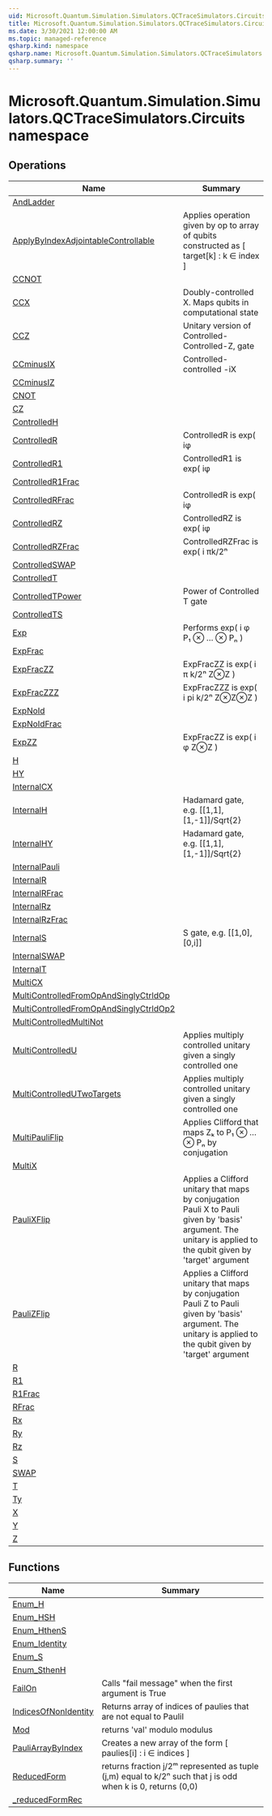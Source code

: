 ```yaml
---
uid: Microsoft.Quantum.Simulation.Simulators.QCTraceSimulators.Circuits
title: Microsoft.Quantum.Simulation.Simulators.QCTraceSimulators.Circuits namespace
ms.date: 3/30/2021 12:00:00 AM
ms.topic: managed-reference
qsharp.kind: namespace
qsharp.name: Microsoft.Quantum.Simulation.Simulators.QCTraceSimulators.Circuits
qsharp.summary: ''
---
```


# Microsoft.Quantum.Simulation.Simulators.QCTraceSimulators.Circuits namespace




<!-- summaries -->

## Operations

| Name | Summary |
|------|---------|
|[AndLadder](xref:Microsoft.Quantum.Simulation.Simulators.QCTraceSimulators.Circuits.AndLadder) | |
|[ApplyByIndexAdjointableControllable](xref:Microsoft.Quantum.Simulation.Simulators.QCTraceSimulators.Circuits.ApplyByIndexAdjointableControllable) |Applies operation given by op to array of qubits constructed as [ target[k] : k ∈ index ] |
|[CCNOT](xref:Microsoft.Quantum.Simulation.Simulators.QCTraceSimulators.Circuits.CCNOT) | |
|[CCX](xref:Microsoft.Quantum.Simulation.Simulators.QCTraceSimulators.Circuits.CCX) |Doubly-controlled X. Maps qubits in computational state |a,b,c⟩ to |a,b,(c⊕(a∧b)⟩ |
|[CCZ](xref:Microsoft.Quantum.Simulation.Simulators.QCTraceSimulators.Circuits.CCZ) |Unitary version of Controlled-Controlled-Z, gate |
|[CCminusIX](xref:Microsoft.Quantum.Simulation.Simulators.QCTraceSimulators.Circuits.CCminusIX) |Controlled-controlled -iX |
|[CCminusIZ](xref:Microsoft.Quantum.Simulation.Simulators.QCTraceSimulators.Circuits.CCminusIZ) | |
|[CNOT](xref:Microsoft.Quantum.Simulation.Simulators.QCTraceSimulators.Circuits.CNOT) | |
|[CZ](xref:Microsoft.Quantum.Simulation.Simulators.QCTraceSimulators.Circuits.CZ) | |
|[ControlledH](xref:Microsoft.Quantum.Simulation.Simulators.QCTraceSimulators.Circuits.ControlledH) | |
|[ControlledR](xref:Microsoft.Quantum.Simulation.Simulators.QCTraceSimulators.Circuits.ControlledR) |ControlledR is exp( iφ|1⟩⟨1|⊗P) on qubits 1 and 2 |
|[ControlledR1](xref:Microsoft.Quantum.Simulation.Simulators.QCTraceSimulators.Circuits.ControlledR1) |ControlledR1 is  exp( iφ|11⟩⟨11| ) |
|[ControlledR1Frac](xref:Microsoft.Quantum.Simulation.Simulators.QCTraceSimulators.Circuits.ControlledR1Frac) | |
|[ControlledRFrac](xref:Microsoft.Quantum.Simulation.Simulators.QCTraceSimulators.Circuits.ControlledRFrac) |ControlledR is exp( iφ|1⟩⟨1|⊗P) on qubits 1 and 2 |
|[ControlledRZ](xref:Microsoft.Quantum.Simulation.Simulators.QCTraceSimulators.Circuits.ControlledRZ) |ControlledRZ is exp( iφ|1⟩⟨1|⊗Z) |
|[ControlledRZFrac](xref:Microsoft.Quantum.Simulation.Simulators.QCTraceSimulators.Circuits.ControlledRZFrac) |ControlledRZFrac is exp( i πk/2ⁿ|1⟩⟨1|⊗Z) |
|[ControlledSWAP](xref:Microsoft.Quantum.Simulation.Simulators.QCTraceSimulators.Circuits.ControlledSWAP) | |
|[ControlledT](xref:Microsoft.Quantum.Simulation.Simulators.QCTraceSimulators.Circuits.ControlledT) | |
|[ControlledTPower](xref:Microsoft.Quantum.Simulation.Simulators.QCTraceSimulators.Circuits.ControlledTPower) |Power of Controlled T gate |
|[ControlledTS](xref:Microsoft.Quantum.Simulation.Simulators.QCTraceSimulators.Circuits.ControlledTS) | |
|[Exp](xref:Microsoft.Quantum.Simulation.Simulators.QCTraceSimulators.Circuits.Exp) |Performs exp( i φ P₁ ⊗ … ⊗ Pₙ ) |
|[ExpFrac](xref:Microsoft.Quantum.Simulation.Simulators.QCTraceSimulators.Circuits.ExpFrac) | |
|[ExpFracZZ](xref:Microsoft.Quantum.Simulation.Simulators.QCTraceSimulators.Circuits.ExpFracZZ) |ExpFracZZ is exp( i π k/2ⁿ Z⊗Z ) |
|[ExpFracZZZ](xref:Microsoft.Quantum.Simulation.Simulators.QCTraceSimulators.Circuits.ExpFracZZZ) |ExpFracZZZ is exp( i pi k/2ⁿ Z⊗Z⊗Z ) |
|[ExpNoId](xref:Microsoft.Quantum.Simulation.Simulators.QCTraceSimulators.Circuits.ExpNoId) | |
|[ExpNoIdFrac](xref:Microsoft.Quantum.Simulation.Simulators.QCTraceSimulators.Circuits.ExpNoIdFrac) | |
|[ExpZZ](xref:Microsoft.Quantum.Simulation.Simulators.QCTraceSimulators.Circuits.ExpZZ) |ExpFracZZ is exp( i φ Z⊗Z ) |
|[H](xref:Microsoft.Quantum.Simulation.Simulators.QCTraceSimulators.Circuits.H) | |
|[HY](xref:Microsoft.Quantum.Simulation.Simulators.QCTraceSimulators.Circuits.HY) | |
|[InternalCX](xref:Microsoft.Quantum.Simulation.Simulators.QCTraceSimulators.Circuits.InternalCX) | |
|[InternalH](xref:Microsoft.Quantum.Simulation.Simulators.QCTraceSimulators.Circuits.InternalH) |Hadamard gate, e.g. [[1,1],[1,-1]]/Sqrt{2} |
|[InternalHY](xref:Microsoft.Quantum.Simulation.Simulators.QCTraceSimulators.Circuits.InternalHY) |Hadamard gate, e.g. [[1,1],[1,-1]]/Sqrt{2} |
|[InternalPauli](xref:Microsoft.Quantum.Simulation.Simulators.QCTraceSimulators.Circuits.InternalPauli) | |
|[InternalR](xref:Microsoft.Quantum.Simulation.Simulators.QCTraceSimulators.Circuits.InternalR) | |
|[InternalRFrac](xref:Microsoft.Quantum.Simulation.Simulators.QCTraceSimulators.Circuits.InternalRFrac) | |
|[InternalRz](xref:Microsoft.Quantum.Simulation.Simulators.QCTraceSimulators.Circuits.InternalRz) | |
|[InternalRzFrac](xref:Microsoft.Quantum.Simulation.Simulators.QCTraceSimulators.Circuits.InternalRzFrac) | |
|[InternalS](xref:Microsoft.Quantum.Simulation.Simulators.QCTraceSimulators.Circuits.InternalS) |S gate, e.g. [[1,0],[0,i]] |
|[InternalSWAP](xref:Microsoft.Quantum.Simulation.Simulators.QCTraceSimulators.Circuits.InternalSWAP) | |
|[InternalT](xref:Microsoft.Quantum.Simulation.Simulators.QCTraceSimulators.Circuits.InternalT) | |
|[MultiCX](xref:Microsoft.Quantum.Simulation.Simulators.QCTraceSimulators.Circuits.MultiCX) | |
|[MultiControlledFromOpAndSinglyCtrldOp](xref:Microsoft.Quantum.Simulation.Simulators.QCTraceSimulators.Circuits.MultiControlledFromOpAndSinglyCtrldOp) | |
|[MultiControlledFromOpAndSinglyCtrldOp2](xref:Microsoft.Quantum.Simulation.Simulators.QCTraceSimulators.Circuits.MultiControlledFromOpAndSinglyCtrldOp2) | |
|[MultiControlledMultiNot](xref:Microsoft.Quantum.Simulation.Simulators.QCTraceSimulators.Circuits.MultiControlledMultiNot) | |
|[MultiControlledU](xref:Microsoft.Quantum.Simulation.Simulators.QCTraceSimulators.Circuits.MultiControlledU) |Applies multiply controlled unitary given a singly controlled one |
|[MultiControlledUTwoTargets](xref:Microsoft.Quantum.Simulation.Simulators.QCTraceSimulators.Circuits.MultiControlledUTwoTargets) |Applies multiply controlled unitary given a singly controlled one |
|[MultiPauliFlip](xref:Microsoft.Quantum.Simulation.Simulators.QCTraceSimulators.Circuits.MultiPauliFlip) |Applies Clifford that maps Zₖ to P₁ ⊗ … ⊗ Pₙ by conjugation |
|[MultiX](xref:Microsoft.Quantum.Simulation.Simulators.QCTraceSimulators.Circuits.MultiX) | |
|[PauliXFlip](xref:Microsoft.Quantum.Simulation.Simulators.QCTraceSimulators.Circuits.PauliXFlip) |Applies a Clifford unitary that maps by conjugation Pauli X to Pauli given by 'basis' argument. The unitary is applied to the qubit given by 'target' argument |
|[PauliZFlip](xref:Microsoft.Quantum.Simulation.Simulators.QCTraceSimulators.Circuits.PauliZFlip) |Applies a Clifford unitary that maps by conjugation Pauli Z to Pauli given by 'basis' argument. The unitary is applied to the qubit given by 'target' argument |
|[R](xref:Microsoft.Quantum.Simulation.Simulators.QCTraceSimulators.Circuits.R) | |
|[R1](xref:Microsoft.Quantum.Simulation.Simulators.QCTraceSimulators.Circuits.R1) | |
|[R1Frac](xref:Microsoft.Quantum.Simulation.Simulators.QCTraceSimulators.Circuits.R1Frac) | |
|[RFrac](xref:Microsoft.Quantum.Simulation.Simulators.QCTraceSimulators.Circuits.RFrac) | |
|[Rx](xref:Microsoft.Quantum.Simulation.Simulators.QCTraceSimulators.Circuits.Rx) | |
|[Ry](xref:Microsoft.Quantum.Simulation.Simulators.QCTraceSimulators.Circuits.Ry) | |
|[Rz](xref:Microsoft.Quantum.Simulation.Simulators.QCTraceSimulators.Circuits.Rz) | |
|[S](xref:Microsoft.Quantum.Simulation.Simulators.QCTraceSimulators.Circuits.S) | |
|[SWAP](xref:Microsoft.Quantum.Simulation.Simulators.QCTraceSimulators.Circuits.SWAP) | |
|[T](xref:Microsoft.Quantum.Simulation.Simulators.QCTraceSimulators.Circuits.T) | |
|[Ty](xref:Microsoft.Quantum.Simulation.Simulators.QCTraceSimulators.Circuits.Ty) | |
|[X](xref:Microsoft.Quantum.Simulation.Simulators.QCTraceSimulators.Circuits.X) | |
|[Y](xref:Microsoft.Quantum.Simulation.Simulators.QCTraceSimulators.Circuits.Y) | |
|[Z](xref:Microsoft.Quantum.Simulation.Simulators.QCTraceSimulators.Circuits.Z) | |

## Functions

| Name | Summary |
|------|---------|
|[Enum_H](xref:Microsoft.Quantum.Simulation.Simulators.QCTraceSimulators.Circuits.Enum_H) | |
|[Enum_HSH](xref:Microsoft.Quantum.Simulation.Simulators.QCTraceSimulators.Circuits.Enum_HSH) | |
|[Enum_HthenS](xref:Microsoft.Quantum.Simulation.Simulators.QCTraceSimulators.Circuits.Enum_HthenS) | |
|[Enum_Identity](xref:Microsoft.Quantum.Simulation.Simulators.QCTraceSimulators.Circuits.Enum_Identity) | |
|[Enum_S](xref:Microsoft.Quantum.Simulation.Simulators.QCTraceSimulators.Circuits.Enum_S) | |
|[Enum_SthenH](xref:Microsoft.Quantum.Simulation.Simulators.QCTraceSimulators.Circuits.Enum_SthenH) | |
|[FailOn](xref:Microsoft.Quantum.Simulation.Simulators.QCTraceSimulators.Circuits.FailOn) |Calls "fail message" when the first argument is True |
|[IndicesOfNonIdentity](xref:Microsoft.Quantum.Simulation.Simulators.QCTraceSimulators.Circuits.IndicesOfNonIdentity) |Returns array of indices of paulies that are not equal to PauliI |
|[Mod](xref:Microsoft.Quantum.Simulation.Simulators.QCTraceSimulators.Circuits.Mod) |returns 'val' modulo modulus |
|[PauliArrayByIndex](xref:Microsoft.Quantum.Simulation.Simulators.QCTraceSimulators.Circuits.PauliArrayByIndex) |Creates a new array of the form [ paulies[i] : i ∈ indices ] |
|[ReducedForm](xref:Microsoft.Quantum.Simulation.Simulators.QCTraceSimulators.Circuits.ReducedForm) |returns fraction j/2ᵐ represented as tuple (j,m) equal to k/2ⁿ such that j is odd when k is 0, returns (0,0) |
|[_reducedFormRec](xref:Microsoft.Quantum.Simulation.Simulators.QCTraceSimulators.Circuits._reducedFormRec) | |

<!-- /summaries -->
